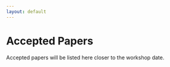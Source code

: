 ```yaml
---
layout: default
---
```


# Accepted Papers

Accepted papers will be listed here closer to the workshop date.
